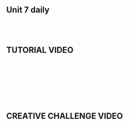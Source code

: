## Unit 7 daily
<br>
<br>
<h2>TUTORIAL VIDEO</h2>
<br>
<br>



<br>
<br>
<br>
<br>
<h2>CREATIVE CHALLENGE VIDEO</h2>
<br>
<br>



<br>
<br>
<br>
